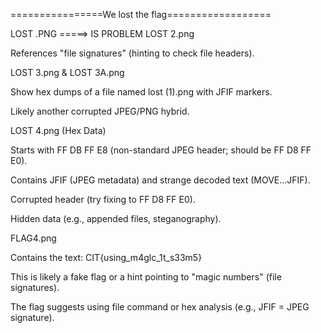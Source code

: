 ================We lost the flag==================

LOST .PNG  =====> IS PROBLEM
LOST 2.png

References "file signatures" (hinting to check file headers).

LOST 3.png & LOST 3A.png

Show hex dumps of a file named lost (1).png with JFIF markers.

Likely another corrupted JPEG/PNG hybrid.

LOST 4.png (Hex Data)

Starts with FF DB FF E8 (non-standard JPEG header; should be FF D8 FF E0).

Contains JFIF (JPEG metadata) and strange decoded text (MOVE...JFIF).

Corrupted header (try fixing to FF D8 FF E0).

Hidden data (e.g., appended files, steganography).

FLAG4.png

Contains the text: CIT{using_m4glc_1t_s33m5}

This is likely a fake flag or a hint pointing to "magic numbers" (file signatures).

The flag suggests using file command or hex analysis (e.g., JFIF = JPEG signature).
